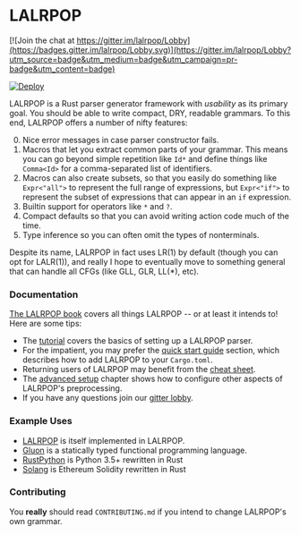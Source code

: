 # LALRPOP

[![Join the chat at https://gitter.im/lalrpop/Lobby](https://badges.gitter.im/lalrpop/Lobby.svg)](https://gitter.im/lalrpop/Lobby?utm_source=badge&utm_medium=badge&utm_campaign=pr-badge&utm_content=badge)

[![Deploy](https://github.com/lalrpop/lalrpop/actions/workflows/deploy.yml/badge.svg)](https://github.com/lalrpop/lalrpop/actions/workflows/deploy.yml)

LALRPOP is a Rust parser generator framework with *usability* as its
primary goal. You should be able to write compact, DRY, readable
grammars. To this end, LALRPOP offers a number of nifty features:

0. Nice error messages in case parser constructor fails.
1. Macros that let you extract common parts of your grammar. This
   means you can go beyond simple repetition like `Id*` and define
   things like `Comma<Id>` for a comma-separated list of identifiers.
2. Macros can also create subsets, so that you easily do something
   like `Expr<"all">` to represent the full range of expressions, but
   `Expr<"if">` to represent the subset of expressions that can appear
   in an `if` expression.
3. Builtin support for operators like `*` and `?`.
4. Compact defaults so that you can avoid writing action code much of the
   time.
5. Type inference so you can often omit the types of nonterminals.

Despite its name, LALRPOP in fact uses LR(1) by default (though you
can opt for LALR(1)), and really I hope to eventually move to
something general that can handle all CFGs (like GLL, GLR, LL(\*),
etc).

### Documentation

[The LALRPOP book] covers all things LALRPOP -- or at least it intends
to! Here are some tips:

- The [tutorial] covers the basics of setting up a LALRPOP parser.
- For the impatient, you may prefer the [quick start guide] section, which describes
  how to add LALRPOP to your `Cargo.toml`.
- Returning users of LALRPOP may benefit from the [cheat sheet].
- The [advanced setup] chapter shows how to configure other aspects of LALRPOP's
  preprocessing.
- If you have any questions join our [gitter lobby].

### Example Uses

- [LALRPOP] is itself implemented in LALRPOP.
- [Gluon] is a statically typed functional programming language.
- [RustPython] is Python 3.5+ rewritten in Rust
- [Solang] is Ethereum Solidity rewritten in Rust

[The LALRPOP book]: https://lalrpop.github.io/lalrpop/
[quick start guide]: https://lalrpop.github.io/lalrpop/quick_start_guide.html
[advanced setup]: https://lalrpop.github.io/lalrpop/advanced_setup.html
[cheat sheet]: https://lalrpop.github.io/lalrpop/cheatsheet.html
[tutorial]: https://lalrpop.github.io/lalrpop/tutorial/index.html
[LALRPOP]: https://github.com/lalrpop/lalrpop/blob/8034f3dacc4b20581bd10c5cb0b4f9faae778bb5/lalrpop/src/parser/lrgrammar.lalrpop
[Gluon]: https://github.com/gluon-lang/gluon/blob/d7ce3e81c1fcfdf25cdd6d1abde2b6e376b4bf50/parser/src/grammar.lalrpop
[RustPython]: https://github.com/RustPython/RustPython/blob/fb5ac9e79bfd5029397652a12883a8cedfa01620/compiler/parser/python.lalrpop
[Solang]: https://github.com/hyperledger/solang/blob/b867c8a6c7a1ee89d405993abef458fc59e9b0fb/solang-parser/src/solidity.lalrpop
[gitter lobby]: https://gitter.im/lalrpop/Lobby

### Contributing

You **really** should read `CONTRIBUTING.md` if you intend to change LALRPOP's own grammar.
